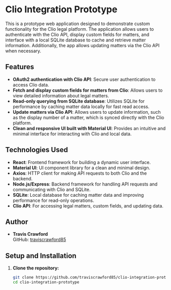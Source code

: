 # Clio Integration Prototype

This is a prototype web application designed to demonstrate custom functionality for the Clio legal platform. The application allows users to authenticate with the Clio API, display custom fields for matters, and interface with a local SQLite database to cache and retrieve matter information. Additionally, the app allows updating matters via the Clio API when necessary.

## Features

- **OAuth2 authentication with Clio API**: Secure user authentication to access Clio data.
- **Fetch and display custom fields for matters from Clio**: Allows users to view detailed information about legal matters.
- **Read-only querying from SQLite database**: Utilizes SQLite for performance by caching matter data locally for fast read access.
- **Update matters via Clio API**: Allows users to update information, such as the display number of a matter, which is synced directly with the Clio platform.
- **Clean and responsive UI built with Material UI**: Provides an intuitive and minimal interface for interacting with Clio and local data.

## Technologies Used

- **React**: Frontend framework for building a dynamic user interface.
- **Material UI**: UI component library for a clean and minimal design.
- **Axios**: HTTP client for making API requests to both Clio and the backend.
- **Node.js/Express**: Backend framework for handling API requests and communicating with Clio and SQLite.
- **SQLite**: Local database for caching matter data and improving performance for read-only operations.
- **Clio API**: For accessing legal matters, custom fields, and updating data.

## Author

- **Travis Crawford**  
  GitHub: [traviscrawford85](https://github.com/traviscrawford85)


## Setup and Installation

1. **Clone the repository:**
   ```bash
   git clone https://github.com/traviscrawford85/clio-integration-prototype.git
   cd clio-integration-prototype

